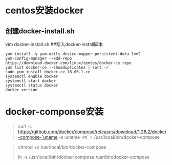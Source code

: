 # centos安装docker

## 创建docker-install.sh
vim docker-install.sh
##写入docker-install脚本
```
yum install -y yum-utils device-mapper-persistent-data lvm2
yum-config-manager --add-repo https://download.docker.com/linux/centos/docker-ce.repo
yum list docker-ce --showduplicates | sort -r
sudo yum install docker-ce-18.06.1.ce  
systemctl enable docker
systemctl start docker
systemctl status docker
docker version
```

# docker-componse安装
>curl -L https://github.com/docker/compose/releases/download/1.26.2/docker-compose-`uname -s`-`uname -m` > /usr/local/bin/docker-compose


>chmod +x /usr/local/bin/docker-compose


>ln -s /usr/local/bin/docker-compose /usr/bin/docker-compose
